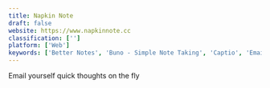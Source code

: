 ```yaml
---
title: Napkin Note
draft: false 
website: https://www.napkinnote.cc
classification: ['']
platform: ['Web']
keywords: ['Better Notes', 'Buno - Simple Note Taking', 'Captio', 'Email Notes', 'Evernote', 'Jot', 'Jotbox', 'Laverna', 'Mail to Self', 'Noto', 'Pigeon', 'QuickNote.io', 'Quicknotes', 'Read on Mail', 'SendToEmail', 'Snippet Store', 'Three.do', 'Zoho Notebook', 'fwrdto.me', 'glot.io']
---
```

Email yourself quick thoughts on the fly